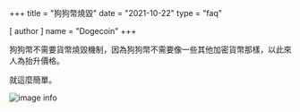 +++
title = "狗狗幣燒毀"
date = "2021-10-22"
type = "faq"

[ author ]
  name = "Dogecoin"
+++

狗狗幣不需要貨幣燒毀機制，因為狗狗幣不需要像一些其他加密貨幣那樣，以此來人為抬升價格。

就這麼簡單。

![image info](/assets/images/dogepedia/8.png)